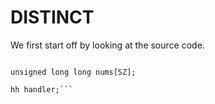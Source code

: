 # DISTINCT

We first start off by looking at the source code.

```typedef void (*hh)(void);

unsigned long long nums[SZ];

hh handler;```

